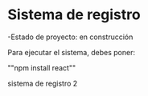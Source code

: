<h1>Sistema de registro </h1>

-Estado de proyecto: en construcción 

Para ejecutar el sistema, debes poner:

""npm install react""


sistema de registro 2
